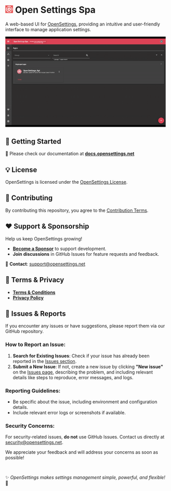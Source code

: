 # <img src="logo/open-settings-logo.png" alt="Header" width="24"/> Open Settings Spa

A web-based UI for [OpenSettings](https://github.com/OpenSettings/open-settings), providing an intuitive and user-friendly interface to manage application settings.

![Demo](https://raw.githubusercontent.com/OpenSettings/open-settings-docs/master/docs/v1/assets/demo.gif)

## 🚀 Getting Started

📖 Please check our documentation at **[docs.opensettings.net](https://docs.opensettings.net)**  

## 💡 License  

OpenSettings is licensed under the [OpenSettings License](https://opensettings.net/license).

## 🤝 Contributing

By contributing this repository, you agree to the [Contribution Terms](https://opensettings.net/contribution-terms).

## ❤️ Support & Sponsorship  

Help us keep OpenSettings growing!  

- **[Become a Sponsor](https://opensettings.net/become-a-sponsor)** to support development.  
- **Join discussions** in GitHub Issues for feature requests and feedback.  

📧 **Contact**: [support@opensettings.net](mailto:support@opensettings.net)  

## 📜 Terms & Privacy  

- **[Terms & Conditions](https://opensettings.net/terms-and-conditions)**  
- **[Privacy Policy](https://opensettings.net/privacy-policy)**  

## 🐞 Issues & Reports

If you encounter any issues or have suggestions, please report them via our GitHub repository.

### How to Report an Issue:
1. **Search for Existing Issues**: Check if your issue has already been reported in the [Issues section](https://github.com/OpenSettings/open-settings-spa/issues).
2. **Submit a New Issue**: If not, create a new issue by clicking **"New issue"** on the [Issues page](https://github.com/OpenSettings/open-settings-spa/issues), describing the problem, and including relevant details like steps to reproduce, error messages, and logs.

### Reporting Guidelines:
- Be specific about the issue, including environment and configuration details.
- Include relevant error logs or screenshots if available.

### Security Concerns:
For security-related issues, **do not** use GitHub Issues. Contact us directly at [security@opensettings.net](mailto:security@opensettings.net).

We appreciate your feedback and will address your concerns as soon as possible!

<br>

✨ *OpenSettings makes settings management simple, powerful, and flexible!* 🚀
